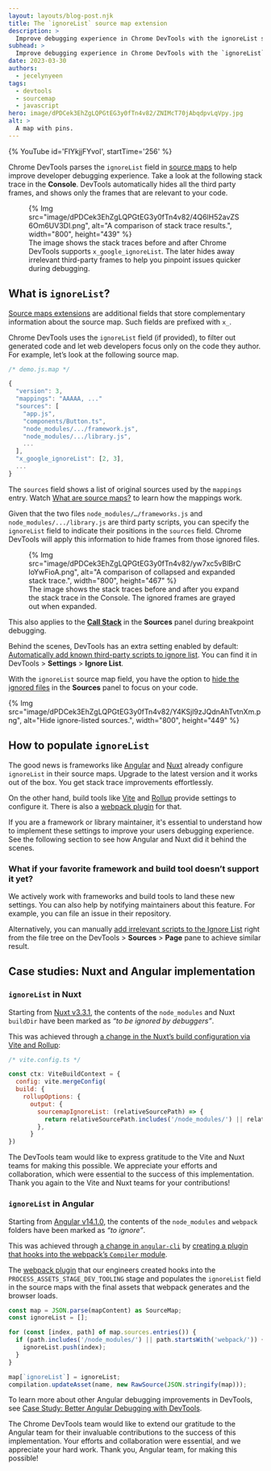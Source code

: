 ```yaml
---
layout: layouts/blog-post.njk
title: The `ignoreList` source map extension
description: >
  Improve debugging experience in Chrome DevTools with the ignoreList source map extension.
subhead: >
  Improve debugging experience in Chrome DevTools with the `ignoreList` source map extension.
date: 2023-03-30
authors:
  - jecelynyeen
tags:
  - devtools
  - sourcemap
  - javascript
hero: image/dPDCek3EhZgLQPGtEG3y0fTn4v82/ZNIMcT70jAbqdpvLqVpy.jpg
alt: >
  A map with pins.
---
```


{% YouTube id='FIYkjjFYvoI', startTime='256' %}

Chrome DevTools parses the `ignoreList` field in [source maps](https://web.dev/articles/source-maps) to help improve developer debugging experience. Take a look at the following stack trace in the **Console**. DevTools automatically hides all the third party frames, and shows only the frames that are relevant to your code.

<figure>
  {% Img src="image/dPDCek3EhZgLQPGtEG3y0fTn4v82/4Q6lH52avZS6Om6UV3Dl.png", alt="A comparison of stack trace results.", width="800", height="439" %}
  <figcaption>
    The image shows the stack traces before and after Chrome DevTools supports <code>x_google_ignoreList</code>. The later hides away irrelevant third-party frames to help you pinpoint issues quicker during debugging.
  </figcaption>
</figure>

## What is `ignoreList`?

[Source maps extensions](https://bit.ly/sourcemap#heading=h.ghqpj1ytqjbm) are additional fields that store complementary information about the source map. Such fields are prefixed with `x_`.

Chrome DevTools uses the `ignoreList` field (if provided), to filter out generated code and let web developers focus only on the code they author. For example, let’s look at the following source map.

```js
/* demo.js.map */

{
  "version": 3,
  "mappings": "AAAAA, ..."
  "sources": [
    "app.js",
    "components/Button.ts",
    "node_modules/.../framework.js",
    "node_modules/.../library.js",
    ...
  ],
  "x_google_ignoreList": [2, 3],
  ...
}
```

The `sources` field shows a list of original sources used by the `mappings` entry. Watch [What are source maps?](https://youtu.be/FIYkjjFYvoI) to learn how the mappings work.

Given that the two files `node_modules/…/frameworks.js` and `node_modules/.../library.js` are third party scripts, you can specify the `ignoreList` field to indicate their positions in the `sources` field. Chrome DevTools will apply this information to hide frames from those ignored files.

<figure>
  {% Img src="image/dPDCek3EhZgLQPGtEG3y0fTn4v82/yw7xc5vBlBrCloYwFioA.png", alt="A comparison of collapsed and expanded stack trace.", width="800", height="467" %}
  <figcaption>
    The image shows the stack traces before and after you expand the stack trace in the Console. The ignored frames are grayed out when expanded.
  </figcaption>
</figure>

This also applies to the [**Call Stack**](/docs/devtools/javascript/reference/#show-ignore-listed-frames) in the **Sources** panel during breakpoint debugging.

Behind the scenes, DevTools has an extra setting enabled by default: [Automatically add known third-party scripts to ignore list](/docs/devtools/settings/ignore-list/#skip-third-party). You can find it in DevTools > **Settings** > **Ignore List**.

With the `ignoreList` source map field, you have the option to [hide the ignored files](/docs/devtools/javascript/reference/#hide-ignore-listed) in the **Sources** panel to focus on your code.

{% Img src="image/dPDCek3EhZgLQPGtEG3y0fTn4v82/Y4KSjl9zJQdnAhTvtnXm.png", alt="Hide ignore-listed sources.", width="800", height="449" %}

## How to populate `ignoreList`

The good news is frameworks like [Angular](https://angular.io/) and [Nuxt](https://nuxt.com/) already configure `ignoreList` in their source maps. Upgrade to the latest version and it works out of the box. You get stack trace improvements effortlessly.

On the other hand, build tools like [Vite](https://vitejs.dev/config/server-options.html#server-sourcemapignorelist) and [Rollup](https://rollupjs.org/configuration-options/#output-sourcemapignorelist) provide settings to configure it. There is also a [webpack plugin](https://www.npmjs.com/package/devtools-ignore-webpack-plugin) for that.

If you are a framework or library maintainer, it's essential to understand how to implement these settings to improve your users debugging experience. See the following section to see how Angular and Nuxt did it behind the scenes.

### What if your favorite framework and build tool doesn’t support it yet?

We actively work with frameworks and build tools to land these new settings. You can also help by notifying maintainers about this feature. For example, you can file an issue in their repository.

Alternatively, you can manually [add irrelevant scripts to the Ignore List](/blog/new-in-devtools-112/#ignore-list) right from the file tree on the DevTools > **Sources** > **Page** pane to achieve similar result.


## Case studies: Nuxt and Angular implementation

### `ignoreList` in Nuxt

Starting from [Nuxt v3.3.1](https://nuxt.com/blog/v3-3#better-logging-in-browser-devtools), the contents of the `node_modules` and Nuxt `buildDir` have been marked as _“to be ignored by debuggers”_.

This was achieved through [a change in the Nuxt’s build configuration via Vite and Rollup](https://github.com/nuxt/nuxt/pull/19243):

```js
/* vite.config.ts */

const ctx: ViteBuildContext = {
  config: vite.mergeConfig(
  build: {
    rollupOptions: {
      output: {
        sourcemapIgnoreList: (relativeSourcePath) => {
          return relativeSourcePath.includes('/node_modules/') || relativeSourcePath.includes(ctx.nuxt.options.buildDir)
        },
      }
})
```

The DevTools team would like to express gratitude to the Vite and Nuxt teams for making this possible. We appreciate your efforts and collaboration, which were essential to the success of this implementation. Thank you again to the Vite and Nuxt teams for your contributions!

### `ignoreList` in Angular

Starting from [Angular v14.1.0](https://github.com/angular/angular-cli/releases/tag/14.1.0), the contents of the `node_modules` and `webpack` folders have been marked as _“to ignore”_.

This was achieved through [a change in `angular-cli`](https://github.com/angular/angular-cli/commit/b5f6d862b95afd0ec42d9b3968e963f59b1b1658) by [creating a plugin that hooks into the webpack’s `Compiler` module](https://webpack.js.org/api/compiler-hooks/).

The [webpack plugin](https://github.com/angular/angular-cli/blob/main/packages/angular_devkit/build_angular/src/webpack/plugins/devtools-ignore-plugin.ts) that our engineers created hooks into the `PROCESS_ASSETS_STAGE_DEV_TOOLING` stage and populates the `ignoreList` field in the source maps with the final assets that webpack generates and the browser loads.

```js
const map = JSON.parse(mapContent) as SourceMap;
const ignoreList = [];

for (const [index, path] of map.sources.entries()) {
  if (path.includes('/node_modules/') || path.startsWith('webpack/')) {
    ignoreList.push(index);
  }
}

map[`ignoreList`] = ignoreList;
compilation.updateAsset(name, new RawSource(JSON.stringify(map)));
```

To learn more about other Angular debugging improvements in DevTools, see [Case Study: Better Angular Debugging with DevTools](/blog/devtools-better-angular-debugging/).

The Chrome DevTools team would like to extend our gratitude to the Angular team for their invaluable contributions to the success of this implementation. Your efforts and collaboration were essential, and we appreciate your hard work. Thank you, Angular team, for making this possible!

